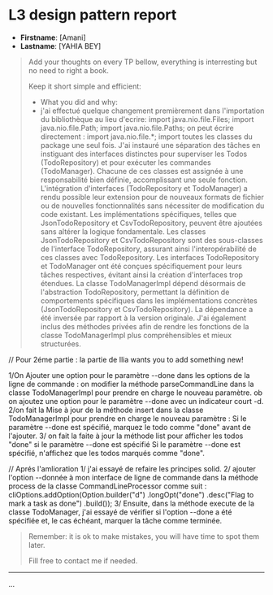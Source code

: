# L3 design pattern report

- **Firstname**: [Amani]
- **Lastname**: [YAHIA BEY]


> Add your thoughts on every TP bellow, everything is interresting but no need to right a book.
> 
> Keep it short simple and efficient:
> - What you did and why:
> - j'ai effectué quelque changement premièrement dans l'importation du bibliothèque au lieu d'ecrire:
import java.nio.file.Files;
import java.nio.file.Path;
import java.nio.file.Paths;
on peut écrire directement : import java.nio.file.*; import toutes les classes du package une seul fois.
>J'ai instauré une séparation des tâches en instiguant des interfaces distinctes pour superviser les Todos (TodoRepository) et pour exécuter les commandes (TodoManager). Chacune de ces classes est assignée à une responsabilité bien définie, accomplissant une seule fonction.
>L'intégration d'interfaces (TodoRepository et TodoManager) a rendu possible leur extension pour de nouveaux formats de fichier ou de nouvelles fonctionnalités sans nécessiter de modification du code existant. Les implémentations spécifiques, telles que JsonTodoRepository et CsvTodoRepository, peuvent être ajoutées sans altérer la logique fondamentale.
>Les classes JsonTodoRepository et CsvTodoRepository sont des sous-classes de l'interface TodoRepository, assurant ainsi l'interopérabilité de ces classes avec TodoRepository.
>Les interfaces TodoRepository et TodoManager ont été conçues spécifiquement pour leurs tâches respectives, évitant ainsi la création d'interfaces trop étendues.
>La classe TodoManagerImpl dépend désormais de l'abstraction TodoRepository, permettant la définition de comportements spécifiques dans les implémentations concrètes (JsonTodoRepository et CsvTodoRepository). La dépendance a été inversée par rapport à la version originale.
>J'ai également inclus des méthodes privées afin de rendre les fonctions de la classe TodoManagerImpl plus compréhensibles et mieux structurées.

//  Pour 2éme partie : la partie de Ilia wants you to add something new!

 1/On Ajouter une option pour le paramètre --done dans les options de la ligne de commande :
on modifier la méthode parseCommandLine dans la classe TodoManagerImpl pour prendre en charge le nouveau paramètre. ob on ajoutez une option pour le paramètre --done avec un indicateur court -d.
2/on  fait la Mise à jour de la méthode insert dans la classe TodoManagerImpl pour prendre en charge le nouveau paramètre :
Si le paramètre --done est spécifié, marquez le todo comme "done" avant de l'ajouter.
3/   on fait la faite à jour la méthode list pour afficher les todos "done" si le paramètre --done est spécifié 
 Si le paramètre --done est spécifié, n'affichez que les todos marqués comme "done".
 
// Aprés l'amlioration 
1/ j'ai essayé de refaire les principes solid. 
2/ ajouter l'option --donnée à mon interface de ligne de commande dans la méthode process de la classe CommandLineProcessor comme suit : 
cliOptions.addOption(Option.builder("d")
                    .longOpt("done")
                    .desc("Flag to mark a task as done")
                    .build());
3/ Ensuite, dans la méthode execute de la classe TodoManager, j'ai essayé de   vérifier si l'option --done a été spécifiée et, le cas échéant, marquer la tâche comme terminée. 
> 
> Remember: it is ok to make mistakes, you will have time to spot them later.
> 
> Fill free to contact me if needed.

---
...
